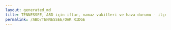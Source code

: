 ```yaml
---
layout: generated_md
title: TENNESSEE, ABD için iftar, namaz vakitleri ve hava durumu - ilçe/eyalet seç
permalink: /ABD/TENNESSEE/OAK RIDGE
---
```


<script type="text/javascript">
  var country = ABD;
  var city = TENNESSEE;
  var state = OAK RIDGE;
  var lat = 72;
  var lon = 21;
</script>

